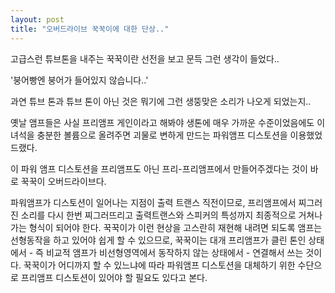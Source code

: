 ```yaml
---
layout: post
title: "오버드라이브 꾹꾹이에 대한 단상.."
---
```


고급스런 튜브톤을 내주는 꾹꾹이란 선전을 보고 문득 그런 생각이 들었다..

'붕어빵엔 붕어가 들어있지 않습니다..'

과연 튜브 톤과 튜브 톤이 아닌 것은 뭐기에 그런 생뚱맞은 소리가 나오게 되었는지..

옛날 앰프들은 사실 프리앰프 게인이라고 해봐야 생톤에 매우 가까운 수준이었음에도 이 녀석을 충분한 볼륨으로 올려주면 괴물로 변하게 만드는 파워앰프 디스토션을 이용했었드랬다.

이 파워 앰프 디스토션을 프리앰프도 아닌 프리-프리앰프에서 만들어주겠다는 것이 바로 꾹꾹이 오버드라이브다.

파워앰프가 디스토션이 일어나는 지점이 출력 트랜스 직전이므로, 프리앰프에서 찌그러진 소리를 다시 한번 찌그러뜨리고 출력트랜스와 스피커의 특성까지 최종적으로 거쳐나가는 형식이 되어야 한다. 꾹꾹이가 이런 현상을 고스란히 재현해 내려면 되도록 앰프는 선형동작을 하고 있어야 쉽게 할 수 있으므로, 꾹꾹이는 대개 프리앰프가 클린 톤인 상태에서 - 즉 비교적 앰프가 비선형영역에서 동작하지 않는 상태에서 - 연결해서 쓰는 것이다. 꾹꾹이가 어디까지 할 수 있느냐에 따라 파워앰프 디스토션을 대체하기 위한 수단으로 프리앰프 디스토션이 있어야 할 필요도 있다고 본다.





